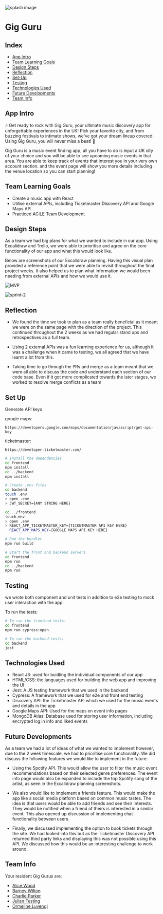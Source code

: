 ![splash image](frontend/public/gigguru.png)
# Gig Guru

## Index

- [App Intro](#app-intro)
- [Team Learning Goals](#team-learning-goals)
- [Design Steps](#design-steps)
- [Reflection](#reflection)
- [Set-Up](#set-up)
- [Testing](#testing)
- [Technologies Used](#technologies-used)
- [Future Developments](#future-developments)
- [Team Info](#team-info)

## App Intro
🎶 Get ready to rock with Gig Guru, your ultimate music discovery app for unforgettable experiences in the UK! Pick your favorite city, and from buzzing festivals to intimate shows, we've got your dream lineup covered. Using Gig Guru, you will never miss a beat! 🎸

Gig Guru is a music event finding app, all you have to do is input a UK city of your choice and you will be able to see upcoming music events in that area. You are able to keep track of events that interest you in your very own account section. and the event page will show you more details including the venue location so you can start planning!

## Team Learning Goals

- Create a music app with React
- Utilise external APIs, including Ticketmaster Discovery API and Google Maps API
- Practiced AGILE Team Development

## Design Steps

As a team we had big plans for what we wanted to include in our app. Using Excalidraw and Trello, we were able to prioritise and agree on the core functionality of our app and what this would look like.

Below are screenshots of our Excalidraw planning. Having this visual plan provided a reference point that we were able to revisit throughout the final project weeks. It also helped us to plan what information we would been needing from external APIs and how we would use it. 

![MVP](frontend/public/MVP.png)

![sprint-2](frontend/public/sprint-2.png)

## Reflection 

- We found the time we took to plan as a team really beneficial as it meant we were on the same page with the direction of the project. This continued throughout the 2 weeks as we had regular stand ups and retrospectives as a full team.

- Using 2 external APIs was a fun learning experience for us, although it was a challenge when it came to testing, we all agreed that we have learnt a lot from this.

- Taking time to go through the PRs and merge as a team meant that we were all able to discuss the code and understand each section of our code base. Even if it got more complicated towards the later stages, we worked to resolve merge conflicts as a team

## Set Up
Generate API keys

google maps:
```
https://developers.google.com/maps/documentation/javascript/get-api-key
```
ticketmaster:
```
https://developer.ticketmaster.com/
```


```bash
# Install the dependencies
cd frontend
npm install
cd ../backend
npm install
```

```bash
# Create .env files
cd backend
touch .env
> open .env
> JWT_SECRET={ANY STRING HERE}

cd ../frontend
touch.env
> open .env
> REACT_APP_TICKETMASTER_KEY={TICKETMASTER API KEY HERE}
  REACT_APP_MAPS_KEY={GOOGLE MAPS API KEY HERE}
```


```bash
# Run the bundler
npm run build

# Start the front and backend servers
cd frontend
npm run
cd ../backend
npm run
```

## Testing

we wrote both component and unit tests in addition to e2e testing to mock user interaction with the app.

To run the tests:

```bash
# To run the frontend tests:
cd frontend
npm run cypress:open

# To run the backend tests:
cd backend
jest
```

## Technologies Used

- React JS: used for buidling the individual components of our app
- HTML/CSS: the languages used for building the web app and improving the UI
- Jest: A JS testing framework that we used in the backend
- Cypress: A framework that we used for e2e and front end testing
- Discovery API: the Ticketmaster API which we used for the music events and details in the app
- Google Maps API: Used for the maps on event info pages
- MongoDB Atlas: Database used for storing user information, including encrypted log in info and liked events

## Future Developments

As a team we had a lot of ideas of what we wanted to implement however, due to the 2 week timescale, we had to prioritise core functionality. We did discuss the following features we would like to implement in the future:

- Using the Spotify API. This would allow the user to filter the music event recommendations based on their selected genre preferences. The event info page would also be expanded to include the top Spotify song of the artist, as seen in the Excalidraw planning screenshots.

- We also would like to implement a friends feature. This would make the app like a social media platform based on common music tastes. The idea is that users would be able to add friends and see their interests. They would be notified when a friend of theirs is interested in a similar event. This also opened up discussion of implementing chat functionality between users.

- Finally, we discussed implementing the option to book tickets through the site. We had looked into this but as the Ticketmaster Discovery API returned third party links and displaying this was not possible using this API. We discussed how this would be an interesting challenge to work around.

## Team Info

Your resident Gig Gurus are:

- [Alice Wood](https://github.com/aliceswood)
- [Barney Wilton](https://github.com/bwilton93)
- [Charlie Parker](https://github.com/cshjp)
- [Julian Festing](https://github.com/Raphael40)
- [Ormeline Luyengi](https://github.com/Ormeline)
